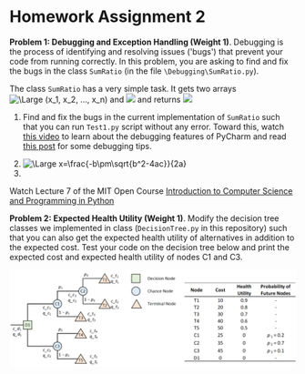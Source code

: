 # Homework Assignment 2

**Problem 1: Debugging and Exception Handling (Weight 1)**. Debugging is the process of 
identifying and resolving issues ('bugs') that prevent your code from running correctly.
In this problem, you are asking to find and fix the bugs 
in the class `SumRatio` (in the file `\Debugging\SumRatio.py`).

The class `SumRatio` has a very simple task. It gets two arrays 
<img src="https://latex.codecogs.com/svg.latex?\Large&space;(x_1, x_2, ..., x_n)" title="\Large (x_1, x_2, ..., x_n)" />
and 
<img src="https://latex.codecogs.com/svg.latex?\Large&space;(y_1, y_2, ..., y_n)" />
and returns 
<img src="https://latex.codecogs.com/svg.latex?\Large&space;(x_1/y_1, x_2/y_2, ..., x_n/y_n)."/>

1. Find and fix the bugs in the current implementation of `SumRatio` 
such that you can run `Test1.py` script without any error. 
Toward this, watch [this video](https://www.youtube.com/watch?v=QJtWxm12Eo0) 
to learn about the debugging features of PyCharm and read 
[this post](https://blog.hartleybrody.com/debugging-code-beginner/) for
some debugging tips. 

2. <img src="https://latex.codecogs.com/svg.latex?\Large&space;x=\frac{-b\pm\sqrt{b^2-4ac}}{2a}" title="\Large x=\frac{-b\pm\sqrt{b^2-4ac}}{2a}" />


3.   

Watch Lecture 7 of the MIT Open Course
 [Introduction to Computer Science and Programming in Python](https://ocw.mit.edu/courses/electrical-engineering-and-computer-science/6-0001-introduction-to-computer-science-and-programming-in-python-fall-2016/lecture-videos/lecture-7-testing-debugging-exceptions-and-assertions/)
 

**Problem 2: Expected Health Utility (Weight 1)**. 
Modify the decision tree classes we implemented in class 
(`DecisionTree.py` in this repository) such that 
you can also get the expected health utility of alternatives in addition to 
the expected cost. Test your code on the decision tree below and 
print the expected cost and expected health utility of nodes C1 and C3. 

![Alt text](DecisionTree/DecisionTree.png?raw=true "Test")


  